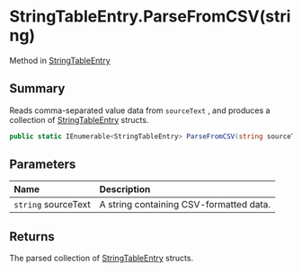# StringTableEntry.ParseFromCSV(string)

Method in [StringTableEntry](api/csharp/yarn.unity.stringtableentry.md)

## Summary


Reads comma-separated value data from  <code>sourceText</code> ,
and produces a collection of  <a href="yarn.unity.stringtableentry.md">StringTableEntry</a>  structs.


```csharp
public static IEnumerable<StringTableEntry> ParseFromCSV(string sourceText)
```

## Parameters

|Name|Description|
|:---|:---|
|`string` sourceText|A string containing CSV-formatted data.|

## Returns

The parsed collection of  <a href="yarn.unity.stringtableentry.md">StringTableEntry</a> 
structs.

